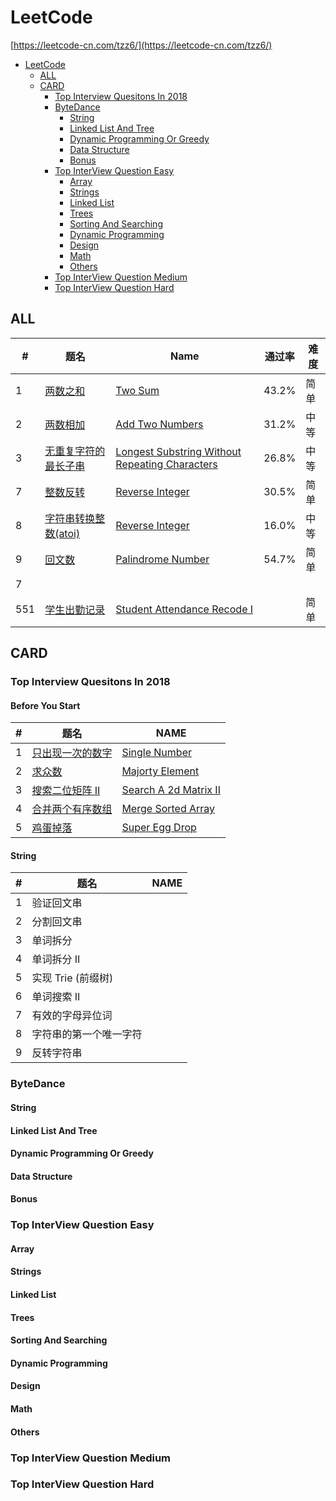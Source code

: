 # LeetCode
[https://leetcode-cn.com/tzz6/](https://leetcode-cn.com/tzz6/)

- [LeetCode](#leetcode)
  - [ALL](#all)
  - [CARD](#card)
    - [Top Interview Quesitons In 2018](#top-interview-quesitons-in-2018)
    - [ByteDance](#bytedance)
      - [String](#string)
      - [Linked List And Tree](#linked-list-and-tree)
      - [Dynamic Programming Or Greedy](#dynamic-programming-or-greedy)
      - [Data Structure](#data-structure)
      - [Bonus](#bonus)
    - [Top InterView Question Easy](#top-interview-question-easy)
      - [Array](#array)
      - [Strings](#strings)
      - [Linked List](#linked-list)
      - [Trees](#trees)
      - [Sorting And Searching](#sorting-and-searching)
      - [Dynamic Programming](#dynamic-programming)
      - [Design](#design)
      - [Math](#math)
      - [Others](#others)
    - [Top InterView Question Medium](#top-interview-question-medium)
    - [Top InterView Question Hard](#top-interview-question-hard)

## ALL
| #    | 题名                                              | Name                                                         | 通过率 | 难度 |
| ---- | ------------------------------------------------- | ------------------------------------------------------------ | ------ | ---- |
| 1    | [两数之和](./ALL/2.add-two-numbers)               | [Two Sum](./ALL/2.add-two-numbers)                           | 43.2%  | 简单 |
| 2    | [两数相加](./ALL/)                                | [Add Two Numbers](./ALL/)                                    | 31.2%  | 中等 |
| 3    | [无重复字符的最长子串](./ALL/)                    | [Longest Substring Without Repeating Characters](./ALL/)     | 26.8%  | 中等 |
| 7    | [整数反转](./ALL/7.reverse-integer)               | [Reverse Integer](./ALL/7.reverse-integer)                   | 30.5%  | 简单 |
| 8    | [字符串转换整数(atoi)](./ALL/)                    | [Reverse Integer](./ALL/)                                    | 16.0%  | 中等 |
| 9    | [回文数](./ALL/)                                  | [Palindrome Number](./ALL/)                                  | 54.7%  | 简单 |
| 7    | [](./ALL/)                                        | [](./ALL/)                                                   |        |      |
| 551  | [学生出勤记录](./ALL/551.学生出勤记录I/JAVA.java) | [Student Attendance Recode I](./ALL/551.学生出勤记录I/JAVA.java) |        | 简单 |

## CARD

### Top Interview Quesitons In 2018
#### Before You Start
| #    | 题名                                                         | NAME                                                         |
| ---- | ------------------------------------------------------------ | ------------------------------------------------------------ |
| 1    | [只出现一次的数字](./CARD/top-interview-questions-in-2018/261/before-you-start/1106) | [Single Number](./CARD/top-interview-questions-in-2018/261/before-you-start/1106) |
| 2    | [求众数](./CARD/top-interview-questions-in-2018/261/before-you-start/1107) | [Majorty Element](./CARD/top-interview-questions-in-2018/261/before-you-start/1107) |
| 3    | [搜索二位矩阵 II](./CARD/top-interview-questions-in-2018/261/before-you-start/1108) | [Search A 2d Matrix II](./CARD/top-interview-questions-in-2018/261/before-you-start/1108) |
| 4    | [合并两个有序数组](./CARD/top-interview-questions-in-2018/261/before-you-start/1109) | [Merge Sorted Array](./CARD/top-interview-questions-in-2018/261/before-you-start/1109) |
| 5    | [鸡蛋掉落](./CARD/top-interview-questions-in-2018/261/before-you-start/1110) | [Super Egg Drop](./CARD/top-interview-questions-in-2018/261/before-you-start/1110) |
#### String
| #   | 题名                   | NAME |
| --- | ---------------------- | ---- |
| 1   | 验证回文串             |      |
| 2   | 分割回文串             |      |
| 3   | 单词拆分               |      |
| 4   | 单词拆分 II            |      |
| 5   | 实现 Trie (前缀树)     |      |
| 6   | 单词搜索 II            |      |
| 7   | 有效的字母异位词       |      |
| 8   | 字符串的第一个唯一字符 |      |
| 9   | 反转字符串             |      |
### ByteDance
#### String
#### Linked List And Tree
#### Dynamic Programming Or Greedy
#### Data Structure
#### Bonus
### Top InterView Question Easy
#### Array
#### Strings
#### Linked List
#### Trees
#### Sorting And Searching
#### Dynamic Programming
#### Design
#### Math
#### Others
### Top InterView Question Medium
### Top InterView Question Hard
